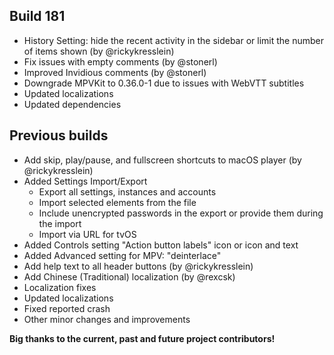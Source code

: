 ## Build 181
* History Setting: hide the recent activity in the sidebar or limit the number of items shown (by @rickykresslein)
* Fix issues with empty comments (by @stonerl)
* Improved Invidious comments (by @stonerl)
* Downgrade MPVKit to 0.36.0-1 due to issues with WebVTT subtitles
* Updated localizations
* Updated dependencies

## Previous builds
* Add skip, play/pause, and fullscreen shortcuts to macOS player (by @rickykresslein)
* Added Settings Import/Export
  * Export all settings, instances and accounts
  * Import selected elements from the file
  * Include unencrypted passwords in the export or provide them during the import
  * Import via URL for tvOS
* Added Controls setting "Action button labels" icon or icon and text
* Added Advanced setting for MPV: "deinterlace"
* Add help text to all header buttons (by @rickykresslein)
* Add Chinese (Traditional) localization (by @rexcsk)
* Localization fixes
* Updated localizations
* Fixed reported crash
* Other minor changes and improvements

**Big thanks to the current, past and future project contributors!**
